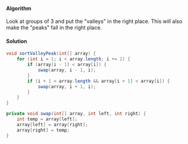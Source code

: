 #### Algorithm

Look at groups of 3 and put the "valleys" in the right place. This will also make the "peaks" fall in the right place.


#### Solution

```java
void sortValleyPeak(int[] array) {
    for (int i = 1; i < array.length; i += 2) {
        if (array[i - 1] < array[i]) {
            swap(array, i - 1, i);
        }
        if (i + 1 < array.length && array[i + 1] < array[i]) {
            swap(array, i + 1, i);
        }
    }
}

private void swap(int[] array, int left, int right) {
    int temp = array[left];
    array[left] = array[right];
    array[right] = temp;
}
```
